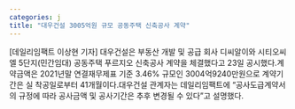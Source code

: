 ```yaml
---
categories: j
title: "대우건설 3005억원 규모 공동주택 신축공사 계약"
---
```

[데일리임팩트 이상현 기자] 대우건설은 부동산 개발 및 공급 회사 디씨알이와 시티오씨엘 5단지(민간임대) 공동주택 푸르지오 신축공사 계약을 체결했다고 23일 공시했다.계약금액은 2021년말 연결재무제표 기준 3.46% 규모인 3004억9240만원으로 계약기간은 실 착공일로부터 41개월이다.대우건설 관계자는 데일리임팩트에 “공사도급계약서의 규정에 따라 공사금액 및 공사기간은 추후 변경될 수 있다”고 설명했다.